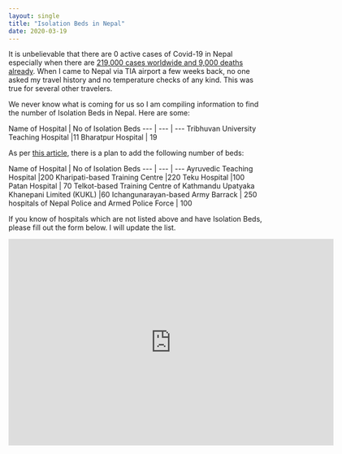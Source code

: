 ```yaml
---
layout: single
title: "Isolation Beds in Nepal"
date: 2020-03-19
---
```


It is unbelievable that there are 0 active cases of Covid-19 in Nepal especially when there are [219,000 cases worldwide and 9,000 deaths already](https://www.worldometers.info/coronavirus/). When I came to Nepal via TIA airport a few weeks back, no one asked my travel history and no temperature checks of any kind. This was true for several other travelers. 

We never know what is coming for us so I am compiling information to find the number of Isolation Beds in Nepal. Here are some:

Name of Hospital | No of Isolation Beds 
--- | --- | ---
Tribhuvan University Teaching Hospital |11 
Bharatpur Hospital | 19


As per [this article](https://www.spotlightnepal.com/2020/03/17/nepal-add-120-icu-beds-1000-beds-isolation-wards-treat-coronavirus-patients/), there is a plan to add the following number of beds:

Name of Hospital | No of Isolation Beds
--- | --- | ---
 Ayruvedic Teaching Hospital |200 
 Kharipati-based Training Centre |220 
 Teku Hospital |100 
 Patan Hospital | 70
 Telkot-based Training Centre of Kathmandu Upatyaka Khanepani Limited (KUKL) |60
 Ichangunarayan-based Army Barrack | 250
 hospitals of Nepal Police and Armed Police Force | 100


 If you know of hospitals which are not listed above and have Isolation Beds, please fill out the form below. I will update the list. 

 <iframe src="https://docs.google.com/forms/d/e/1FAIpQLSfGpDaqV2_r-SwCaWVuB_7rYvtN0aB6y5f0CILo7rPyNJx-KA/viewform?embedded=true" width="640" height="407" frameborder="0" marginheight="0" marginwidth="0">Loading…</iframe>